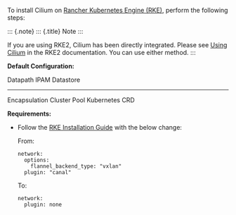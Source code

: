 To install Cilium on [Rancher Kubernetes Engine
(RKE)](https://rancher.com/docs/rke/latest/en/), perform the following
steps:

::: {.note}
::: {.title}
Note
:::

If you are using RKE2, Cilium has been directly integrated. Please see
[Using
Cilium](https://docs.rke2.io/install/network_options/#using-cilium-or-calico-instead-of-canal)
in the RKE2 documentation. You can use either method.
:::

**Default Configuration:**

  Datapath        IPAM           Datastore
  --------------- -------------- ----------------
  Encapsulation   Cluster Pool   Kubernetes CRD

**Requirements:**

-   Follow the [RKE Installation
    Guide](https://rancher.com/docs/rke/latest/en/installation/) with
    the below change:

    From:

    ``` {.yaml}
    network:
      options:
        flannel_backend_type: "vxlan"
      plugin: "canal"
    ```

    To:

    ``` {.yaml}
    network:
      plugin: none
    ```
